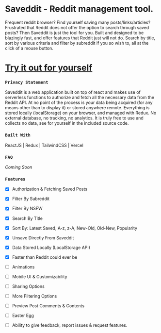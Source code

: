 # **Saveddit - Reddit management tool.**

Frequent reddit browser? Find yourself saving many posts/links/articles? Frustrated that Reddit does not offer the option to search through saved posts? Then Saveddit is just the tool for you. Built and designed to be blazingly fast, and offer features that Reddit just will not do. Search by title, sort by various criteria and filter by subreddit if you so wish to, all at the click of a mouse button. 

# [Try it out for yourself](https://saveddit.vercel.app/)

### `Privacy Statement`
Saveddit is a web application built on top of react and makes use of serverless functions to authorize and fetch all the necessary data from the Reddit API. At no point of the process is your data being acquired (for any means other than to display it) or stored anywhere remote. Everything is stored locally (localStorage) on your browser, and managed with Redux. No external database, no tracking, no analytics. It is truly free to use and collects no data, see for yourself in the included source code. 

### `Built With`

ReactJS | Redux | TailwindCSS | Vercel

### `FAQ`
*Coming Soon*


### `Features`
- [x] Authorization & Fetching Saved Posts
- [x] Filter By Subreddit
- [x] Filter By NSFW
- [x] Search By Title
- [x] Sort By: Latest Saved, A-z, z-A, New-Old, Old-New, Popularity
- [x] Unsave Directly From Saveddit
- [x] Data Stored Locally (LocalStorage API)
- [x] Faster than Reddit could ever be
- [ ] Animations
- [ ] Mobile UI & Customizability
- [ ] Sharing Options
- [ ] More Filtering Options
- [ ] Preview Post Comments & Contents
- [ ] Easter Egg
- [ ] Ability to give feedback, report issues & request features.

